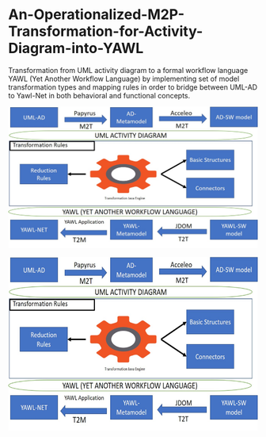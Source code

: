 # An-Operationalized-M2P-Transformation-for-Activity-Diagram-into-YAWL
Transformation from UML activity diagram to a formal workflow language YAWL (Yet Another Workflow Language) by implementing set of model transformation types and mapping rules in order to bridge between UML-AD to Yawl-Net in both behavioral and functional concepts.

![alt text](https://github.com/ahmadmukashaty/An-Operationalized-M2P-Transformation-for-Activity-Diagram-into-YAWL/blob/main/images/ArchitecureOverview.jpg "Architecture Overview")

<div style="text-align:center">
<img src="https://github.com/ahmadmukashaty/An-Operationalized-M2P-Transformation-for-Activity-Diagram-into-YAWL/blob/main/images/ArchitecureOverview.jpg" data-canonical-src="https://github.com/ahmadmukashaty/An-Operationalized-M2P-Transformation-for-Activity-Diagram-into-YAWL/blob/main/images/ArchitecureOverview.jpg" width="600" height="350" />
</div>